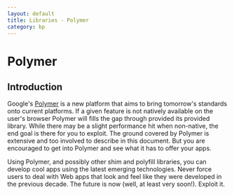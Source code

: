 ```yaml
---
layout: default
title: Libraries - Polymer
category: bp
---
```


# Polymer

## Introduction

Google's [Polymer](../libraries/polymer.htmlhttp://www.polymer-project.org/) is a new platform that aims to bring tomorrow's standards onto current platforms. If a given feature is not natively available on the user's browser Polymer will fills the gap through provided its provided library. While there may be a slight performance hit when non-native, the end goal is there for you to exploit. The ground covered by Polymer is extensive and too involved to describe in this document. But you are encouraged to get into Polymer and see what it has to offer your apps.

Using Polymer, and possibly other shim and polyfill libraries, you can develop cool apps using the latest emerging technologies. Never force users to deal with Web apps that look and feel like they were developed in the previous decade. The future is now (well, at least very soon!). Exploit it.


